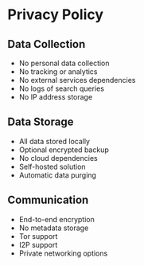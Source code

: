 # Privacy Policy

## Data Collection
- No personal data collection
- No tracking or analytics
- No external services dependencies
- No logs of search queries
- No IP address storage

## Data Storage
- All data stored locally
- Optional encrypted backup
- No cloud dependencies
- Self-hosted solution
- Automatic data purging

## Communication
- End-to-end encryption
- No metadata storage
- Tor support
- I2P support
- Private networking options
